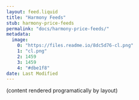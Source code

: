 ```yaml
---
layout: feed.liquid
title: "Harmony Feeds"
stub: harmony-price-feeds
permalink: "docs/harmony-price-feeds/"
metadata: 
  image: 
    0: "https://files.readme.io/8dc5d76-cl.png"
    1: "cl.png"
    2: 1459
    3: 1459
    4: "#dbe1f8"
date: Last Modified
---
```

(content rendered programatically by layout)

